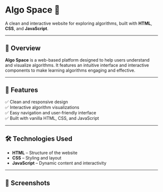 # Algo Space 🌌  
A clean and interactive website for exploring algorithms, built with **HTML**, **CSS**, and **JavaScript**.

---

## 🚀 Overview  
**Algo Space** is a web-based platform designed to help users understand and visualize algorithms. It features an intuitive interface and interactive components to make learning algorithms engaging and effective.

---

## 🎯 Features  
✅ Clean and responsive design  
✅ Interactive algorithm visualizations  
✅ Easy navigation and user-friendly interface  
✅ Built with vanilla HTML, CSS, and JavaScript  

---

## 🛠️ Technologies Used  
- **HTML** – Structure of the website  
- **CSS** – Styling and layout  
- **JavaScript** – Dynamic content and interactivity  

---

## 🎨 Screenshots

